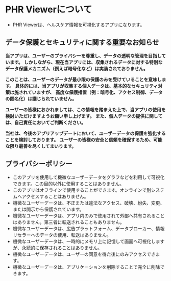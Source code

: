 # PHR Viewerについて

- PHR Viewerは、ヘルスケア情報を可視化するアプリになります。

## データ保護とセキュリティに関する重要なお知らせ

**当アプリは、ユーザーのプライバシーを尊重し、データの透明な管理を目指しています。**
**しかしながら、現在当アプリには、収集されるデータに対する特別なデータ保護メカニズム（例えば暗号化など）は実装されておりません。**

**このことは、ユーザーのデータが最小限の保護のみを受けていることを意味します。**
**具体的には、当アプリが収集する個人データは、基本的なセキュリティ対策は施されていますが、**
**高度な保護措置（例：暗号化、アクセス制御、データの匿名化）は講じられていません。**

**ユーザーの皆様におかれましては、この情報を踏まえた上で、当アプリの使用を検討いただけますようお願い申し上げます。**
**また、個人データの提供に関しては、自己責任においてご判断ください。**

**当社は、今後のアプリアップデートにおいて、ユーザーデータの保護を強化することを検討しております。**
**ユーザーの皆様の安全と信頼を確保するため、可能な限り最善を尽くしてまいります。**

## プライバシーポリシー

- このアプリを使用して機微なユーザーデータをグラフなどを利用して可視化できます。この目的以外に使用することはありません。
- このアプリはオフラインで使用することができます。オンラインで別システムへアクセスすることはありません。
- 機微なユーザーデータは、不正または違法なアクセス、破壊、紛失、変更、または開示から保護されています。
- 機微なユーザーデータは、アプリ内のみで使用されて外部へ共有されることはありません。第三者に転送されることもありません。
- 機微なユーザーデータは、広告プラットフォーム、データブローカー、情報リセラーへのデータの使用、転送はありません。
- 機微なユーザーデータは、一時的にメモリ上に記憶して画面へ可視化しますが、永続的に保存されることはありません。
- 機微なユーザーデータは、ユーザーの同意を得た後にのみアクセスできます。
- 機微なユーザーデータは、アプリケーションを削除することで完全に削除できます。



